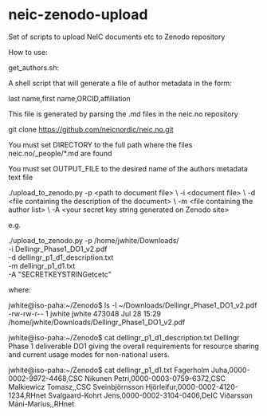 # neic-zenodo-upload

Set of scripts to upload NeIC documents etc to Zenodo repository

How to use:

get_authors.sh:

A shell script that will generate a file of author metadata in the form:

last name,first name,ORCID,affiliation

This file is generated by parsing the .md files in the neic.no repository

git clone https://github.com/neicnordic/neic.no.git

You must set DIRECTORY to the full path where the files neic.no/_people/*.md are found

You must set OUTPUT_FILE to the desired name of the authors metadata text file

./upload_to_zenodo.py -p \<path to document file\> \\
                      -i \<document file\> \\
		      -d \<file containing the description of the document\> \\
		      -m \<file containing the author list\> \\
		      -A \<your secret key string generated on Zenodo site\>

e.g.

./upload_to_zenodo.py -p /home/jwhite/Downloads/ \
                      -i Dellingr_Phase1_DO1_v2.pdf \
		      -d dellingr_p1_d1_description.txt \
		      -m dellingr_p1_d1.txt \
		      -A "SECRETKEYSTRINGetcetc"

where:

jwhite@iso-paha:~/Zenodo$ ls -l ~/Downloads/Dellingr_Phase1_DO1_v2.pdf <br>
-rw-rw-r-- 1 jwhite jwhite 473048 Jul 28 15:29 /home/jwhite/Downloads/Dellingr_Phase1_DO1_v2.pdf

jwhite@iso-paha:~/Zenodo$ cat dellingr_p1_d1_description.txt
Dellingr Phase 1 deliverable DO1 giving the overall requirements for resource sharing and current usage modes for non-national users.

jwhite@iso-paha:~/Zenodo$ cat dellingr_p1_d1.txt
Fagerholm Juha,0000-0002-9972-4468,CSC
Nikunen Petri,0000-0003-0759-6372,CSC
Malkiewicz Tomasz,,CSC
Sveinbjörnsson Hjörleifur,0000-0002-4120-1234,RHnet
Svalgaard-Kohrt Jens,0000-0002-3104-0406,DeIC
Viðarsson Máni-Maríus,,RHnet

